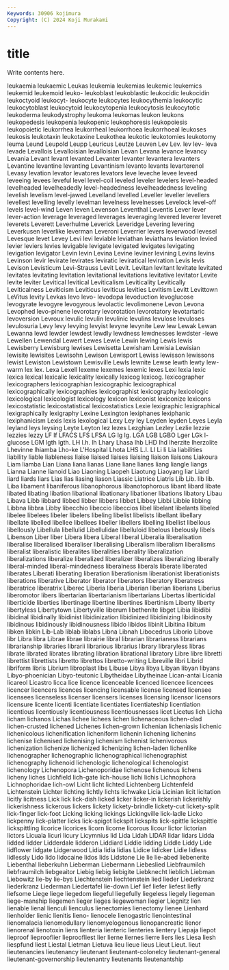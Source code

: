 ```yaml
---
Keywords: 30906 kojimura
Copyright: (C) 2024 Koji Murakami
---
```


# title

Write contents here.



leukaemia leukaemic
Leukas leukemia leukemias leukemic leukemics leukemid leukemoid leuko- leukoblast leukoblastic
leukocidic leukocidin leukoctyoid leukocyt- leukocyte leukocytes leukocythemia leukocytic leukocytoblast leukocytoid
leukocytopenia leukocytosis leukocytotic leukoderma leukodystrophy leukoma leukomas leukon leukons leukopedesis
leukopenia leukopenic leukophoresis leukopoiesis leukopoietic leukorrhea leukorrheal leukorrhoea leukorrhoeal leukoses
leukosis leukotaxin leukotaxine Leukothea leukotic leukotomies leukotomy leuma Leund Leupold
Leupp Leuricus Leutze Leuven Lev Lev. lev lev- leva levade
Levallois Levalloisian levalloisian Levan Levana levance levancy Levania Levant levant
levanted Levanter levanter levantera levanters Levantine levantine levanting Levantinism levanto
levants levarterenol Levasy levation levator levatores levators leve leveche levee
leveed leveeing levees leveful level level-coil leveled leveler levelers level-headed
levelheaded levelheadedly level-headedness levelheadedness leveling levelish levelism level-jawed Levelland levelled
Leveller leveller levellers levellest levelling levelly levelman levelness levelnesses Levelock
level-off levels level-wind Leven leven Levenson Leventhal Leventis Lever lever
lever-action leverage leveraged leverages leveraging levered leverer leveret leverets Leverett
Leverhulme Leverick Leveridge Levering levering Leverkusen leverlike leverman Leveroni Leverrier
levers leverwood levesel Levesque levet Levey Levi levi leviable leviathan
leviathans leviation levied levier leviers levies levigable levigate levigated levigates
levigating levigation levigator Levin levin Levina Levine leviner levining Levins
levins Levinson levir levirate levirates leviratic leviratical leviration Levis levis
Levison Levisticum Levi-Strauss Levit Levit. Levitan levitant levitate levitated levitates
levitating levitation levitational levitations levitative levitator Levite levite leviter Levitical
levitical Leviticalism Leviticality Levitically Leviticalness Leviticism Leviticus leviticus levities Levitism
Levitt Levittown LeVitus levity Levkas levo levo- levodopa levoduction levoglucose
levogyrate levogyre levogyrous levolactic levolimonene Levon Levona Levophed levo-pinene levorotary
levorotation levorotatory levotartaric levoversion Levroux levulic levulin levulinic levulins levulose
levuloses levulosuria Levy levy levying levyist levyne levynite Lew lew
Lewak Lewan Lewanna lewd lewder lewdest lewdly lewdness lewdnesses lewdster
-lewe Lewellen Lewendal Lewert Lewes Lewie Lewin lewing Lewis lewis
Lewisberry Lewisburg lewises Lewisetta Lewisham Lewisia Lewisian lewisite lewisites Lewisohn
Lewison Lewisport Lewiss lewisson lewissons lewist Lewiston Lewistown Lewisville Lewls
lewnite Lewse lewth lewty lew-warm lex lex. Lexa Lexell lexeme
lexemes lexemic lexes Lexi lexia lexic lexica lexical lexicalic lexicality
lexically lexicog lexicog. lexicographer lexicographers lexicographian lexicographic lexicographical lexicographically lexicographies
lexicographist lexicography lexicologic lexicological lexicologist lexicology lexicon lexiconist lexiconize lexicons
lexicostatistic lexicostatistical lexicostatistics Lexie lexigraphic lexigraphical lexigraphically lexigraphy Lexine Lexington
lexiphanes lexiphanic lexiphanicism Lexis lexis lexological Lexy Ley ley Leyden
leyden Leyes Leyla leyland leys leysing Leyte Leyton lez lezes
Lezghian Lezley Lezlie lezzie lezzies lezzy LF lf LFACS LFS
LFSA LG lg lg. LGA LGB LGBO Lger LGk l-glucose
LGM lgth lgth. LH l.h. lh Lhary Lhasa lhb LHD
lhd lherzite lherzolite Lhevinne lhiamba Lho-ke L'Hospital Lhota LHS L.I.
LI Li li Lia liabilities liability liable liableness liaise liaised
liaises liaising liaison liaisons Liakoura Liam liamba Lian Liana liana
lianas Liane liane lianes liang liangle liangs Lianna Lianne lianoid
Liao Liaoning Liaopeh Liaotung Liaoyang liar Liard liard liards liars
Lias lias liasing liason Liassic Liatrice Liatris Lib Lib. lib
lib. Liba libament libaniferous libanophorous libanotophorous libant libard libate libated
libating libation libational libationary libationer libations libatory Libau Libava Libb
libbard libbed libber libbers libbet Libbey Libbi Libbie libbing Libbna
libbra Libby libecchio libeccio libeccios libel libelant libelants libeled libelee
libelees libeler libelers libeling libelist libelists libellant libellary libellate libelled
libellee libellees libeller libellers libelling libellist libellous libellously Libellula libellulid
Libellulidae libelluloid libelous libelously libels Libenson Liber liber Libera libera
Liberal liberal Liberalia liberalisation liberalise liberalised liberaliser liberalising Liberalism liberalism
liberalisms liberalist liberalistic liberalites liberalities liberality liberalization liberalizations liberalize liberalized
liberalizer liberalizes liberalizing liberally liberal-minded liberal-mindedness liberalness liberals liberate liberated
liberates Liberati liberating liberation liberationism liberationist liberationists liberations liberative Liberator
liberator liberators liberatory liberatress liberatrice liberatrix Liberec Liberia liberia Liberian
liberian liberians Liberius liberomotor libers libertarian libertarianism libertarians Libertas liberticidal
liberticide liberties libertinage libertine libertines libertinism Liberty liberty libertyless Libertytown
Libertyville liberum libethenite libget Libia libidibi libidinal libidinally libidinist libidinization
libidinized libidinizing libidinosity libidinous libidinously libidinousness libido libidos libinit Libitina
libitum libken libkin Lib-Lab liblab liblabs Libna Libnah Libocedrus Liborio
Libove libr Libra libra Librae librae librairie libral librarian librarianess
librarians librarianship libraries librarii librarious librarius library libraryless libras librate
librated librates librating libration librational libratory Libre libre libretti librettist
librettists libretto librettos libretto-writing Libreville libri Librid libriform libris Librium
libroplast libs Libuse Libya libya Libyan libyan libyans Libyo-phoenician Libyo-teutonic
Libytheidae Libytheinae Lican-antai Licania licareol Licastro licca lice licence licenceable
licenced licencee licencees licencer licencers licences licencing licensable license licensed
licensee licensees licenseless licenser licensers licenses licensing licensor licensors licensure
licente licenti licentiate licentiates licentiateship licentiation licentious licentiously licentiousness licentiousnesses
licet Licetus lich Licha licham lichanos Lichas lichee lichees lichen
lichenaceous lichen-clad lichen-crusted lichened Lichenes lichen-grown lichenian licheniasis lichenic lichenicolous
lichenification licheniform lichenin lichening lichenins lichenise lichenised lichenising lichenism lichenist
lichenivorous lichenization lichenize lichenized lichenizing lichen-laden lichenlike lichenographer lichenographic lichenographical
lichenographist lichenography lichenoid lichenologic lichenological lichenologist lichenology Lichenopora Lichenoporidae lichenose
lichenous lichens licheny liches Lichfield lich-gate lich-house lichi lichis Lichnophora
Lichnophoridae lich-owl Licht licht lichted Lichtenberg Lichtenfeld Lichtenstein Lichter lichting
lichtly lichts lichwake Licia Licinian licit licitation licitly licitness Lick
lick lick-dish licked licker licker-in lickerish lickerishly lickerishness lickerous lickers
lickety lickety-brindle lickety-cut lickety-split lick-finger lick-foot Licking licking lickings Lickingville
lick-ladle Licko lickpenny lick-platter licks lick-spigot lickspit lickspits lick-spittle lickspittle
lickspittling licorice licorices licorn licorne licorous licour lictor lictorian lictors
Licuala licuri licury Licymnius lid Lida Lidah LIDAR lidar lidars
Lidda lidded lidder Lidderdale lidderon Liddiard Liddie lidding Liddle Liddy
Lide lidflower lidgate Lidgerwood Lidia lidia lidias Lidice lidicker Lidie
lidless lidlessly Lido lido lidocaine lidos lids Lidstone Lie lie
lie-abed liebenerite Liebenthal lieberkuhn Lieberman Liebermann Liebeslied Liebfraumilch liebfraumilch liebgeaitor
Liebig liebig liebigite Liebknecht lieblich Liebman Liebowitz lie-by lie-bys Liechtenstein
liechtenstein lied lieder Liederkranz liederkranz Liederman Liedertafel lie-down Lief lief
liefer liefest liefly liefsome Liege liege liegedom liegeful liegefully liegeless
liegely liegeman liege-manship liegemen lieger lieges liegewoman liegier Liegnitz lien
lienable lienal lienculi lienculus lienectomies lienectomy lienee Lienhard lienholder lienic
lienitis lieno- lienocele lienogastric lienointestinal lienomalacia lienomedullary lienomyelogenous lienopancreatic lienor
lienorenal lienotoxin liens lienteria lienteric lienteries lientery Liepaja liepot lieproof
lieprooflier lieproofliest lier lierne liernes lierre liers lies Liesa liesh
liespfund liest Liestal Lietman Lietuva lieu lieue lieus Lieut Lieut.
lieut lieutenancies lieutenancy lieutenant lieutenant-colonelcy lieutenant-general lieutenant-governorship lieutenantry lieutenants lieutenantship
